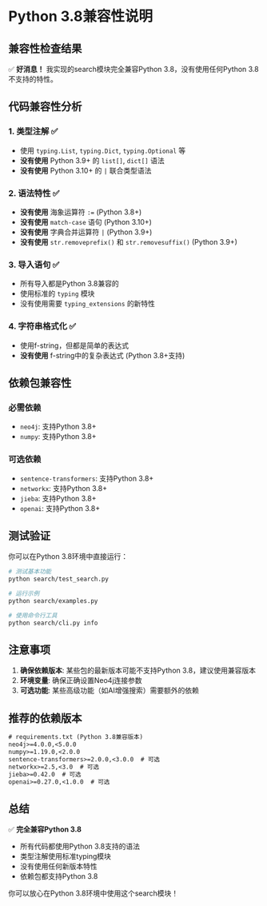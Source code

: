 # Python 3.8兼容性说明

## 兼容性检查结果

✅ **好消息！** 我实现的search模块完全兼容Python 3.8，没有使用任何Python 3.8不支持的特性。

## 代码兼容性分析

### 1. 类型注解 ✅
- 使用 `typing.List`, `typing.Dict`, `typing.Optional` 等
- **没有使用** Python 3.9+ 的 `list[]`, `dict[]` 语法
- **没有使用** Python 3.10+ 的 `|` 联合类型语法

### 2. 语法特性 ✅
- **没有使用** 海象运算符 `:=` (Python 3.8+)
- **没有使用** `match-case` 语句 (Python 3.10+)
- **没有使用** 字典合并运算符 `|` (Python 3.9+)
- **没有使用** `str.removeprefix()` 和 `str.removesuffix()` (Python 3.9+)

### 3. 导入语句 ✅
- 所有导入都是Python 3.8兼容的
- 使用标准的 `typing` 模块
- 没有使用需要 `typing_extensions` 的新特性

### 4. 字符串格式化 ✅
- 使用f-string，但都是简单的表达式
- **没有使用** f-string中的复杂表达式 (Python 3.8+支持)

## 依赖包兼容性

### 必需依赖
- `neo4j`: 支持Python 3.8+
- `numpy`: 支持Python 3.8+

### 可选依赖
- `sentence-transformers`: 支持Python 3.8+
- `networkx`: 支持Python 3.8+
- `jieba`: 支持Python 3.8+
- `openai`: 支持Python 3.8+

## 测试验证

你可以在Python 3.8环境中直接运行：

```bash
# 测试基本功能
python search/test_search.py

# 运行示例
python search/examples.py

# 使用命令行工具
python search/cli.py info
```

## 注意事项

1. **确保依赖版本**: 某些包的最新版本可能不支持Python 3.8，建议使用兼容版本
2. **环境变量**: 确保正确设置Neo4j连接参数
3. **可选功能**: 某些高级功能（如AI增强搜索）需要额外的依赖

## 推荐的依赖版本

```txt
# requirements.txt (Python 3.8兼容版本)
neo4j>=4.0.0,<5.0.0
numpy>=1.19.0,<2.0.0
sentence-transformers>=2.0.0,<3.0.0  # 可选
networkx>=2.5,<3.0  # 可选
jieba>=0.42.0  # 可选
openai>=0.27.0,<1.0.0  # 可选
```

## 总结

✅ **完全兼容Python 3.8**
- 所有代码都使用Python 3.8支持的语法
- 类型注解使用标准typing模块
- 没有使用任何新版本特性
- 依赖包都支持Python 3.8

你可以放心在Python 3.8环境中使用这个search模块！
